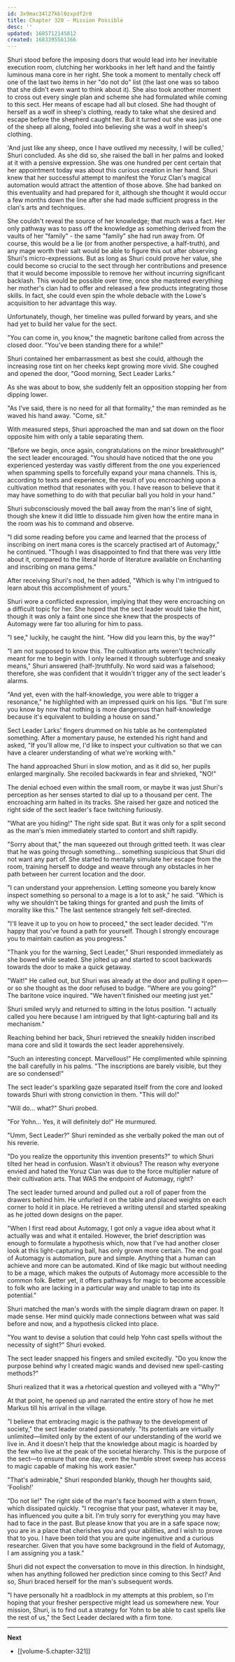 ```yaml
---
id: 3x9mac34l27kbl0zxpdf2r0
title: Chapter 320 - Mission Possible
desc: ''
updated: 1685712145812
created: 1683395561366
---
```


Shuri stood before the imposing doors that would lead into her inevitable execution room, clutching her workbooks in her left hand and the faintly luminous mana core in her right. She took a moment to mentally check off one of the last two items in her "do not do" list (the last one was so taboo that she didn't even want to think about it). She also took another moment to cross out every single plan and scheme she had formulated while coming to this sect. Her means of escape had all but closed. She had thought of herself as a wolf in sheep's clothing, ready to take what she desired and escape before the shepherd caught her. But it turned out she was just one of the sheep all along, fooled into believing she was a wolf in sheep's clothing.

'And just like any sheep, once I have outlived my necessity, I will be culled,' Shuri concluded. As she did so, she raised the ball in her palms and looked at it with a pensive expression. She was one hundred per cent certain that her appointment today was about this curious creation in her hand. Shuri knew that her successful attempt to manifest the Yoruz Clan's magical automation would attract the attention of those above. She had banked on this eventuality and had prepared for it, although she thought it would occur a few months down the line after she had made sufficient progress in the clan's arts and techniques.

She couldn't reveal the source of her knowledge; that much was a fact. Her only pathway was to pass off the knowledge as something derived from the vaults of her "family" - the same "family" she had run away from. Of course, this would be a lie (or from another perspective, a half-truth), and any mage worth their salt would be able to figure this out after observing Shuri's micro-expressions. But as long as Shuri could prove her value, she could become so crucial to the sect through her contributions and presence that it would become impossible to remove her without incurring significant backlash. This would be possible over time, once she mastered everything her mother's clan had to offer and released a few products integrating those skills. In fact, she could even spin the whole debacle with the Lowe's acquisition to her advantage this way.

Unfortunately, though, her timeline was pulled forward by years, and she had yet to build her value for the sect.

"You can come in, you know," the magnetic baritone called from across the closed door. "You've been standing there for a while!"

Shuri contained her embarrassment as best she could, although the increasing rose tint on her cheeks kept growing more vivid. She coughed and opened the door, "Good morning, Sect Leader Larks."

As she was about to bow, she suddenly felt an opposition stopping her from dipping lower.

"As I've said, there is no need for all that formality," the man reminded as he waved his hand away. "Come, sit."

With measured steps, Shuri approached the man and sat down on the floor opposite him with only a table separating them.

"Before we begin, once again, congratulations on the minor breakthrough!" the sect leader encouraged. "You should have noticed that the one you experienced yesterday was vastly different from the one you experienced when spamming spells to forcefully expand your mana channels. This is, according to texts and experience, the result of you encroaching upon a cultivation method that resonates with you. I have reason to believe that it may have something to do with that peculiar ball you hold in your hand."

Shuri subconsciously moved the ball away from the man's line of sight, though she knew it did little to dissuade him given how the entire mana in the room was his to command and observe.

"I did some reading before you came and learned that the process of inscribing on inert mana cores is the scarcely practised art of Automagy," he continued. "Though I was disappointed to find that there was very little about it, compared to the literal horde of literature available on Enchanting and inscribing on mana gems."

After receiving Shuri's nod, he then added, "Which is why I'm intrigued to learn about this accomplishment of yours."

Shuri wore a conflicted expression, implying that they were encroaching on a difficult topic for her. She hoped that the sect leader would take the hint, though it was only a faint one since she knew that the prospects of Automagy were far too alluring for him to pass.

"I see," luckily, he caught the hint. "How did you learn this, by the way?"

"I am not supposed to know this. The cultivation arts weren't technically meant for me to begin with. I only learned it through subterfuge and sneaky means," Shuri answered (half-)truthfully. No word said was a falsehood; therefore, she was confident that it wouldn't trigger any of the sect leader's alarms.

"And yet, even with the half-knowledge, you were able to trigger a resonance," he highlighted with an impressed quirk on his lips. "But I'm sure you know by now that nothing is more dangerous than half-knowledge because it's equivalent to building a house on sand."

Sect Leader Larks' fingers drummed on his table as he contemplated something. After a momentary pause, he extended his right hand and asked, "If you'll allow me, I'd like to inspect your cultivation so that we can have a clearer understanding of what we're working with."

The hand approached Shuri in slow motion, and as it did so, her pupils enlarged marginally. She recoiled backwards in fear and shrieked, "NO!"

The denial echoed even within the small room, or maybe it was just Shuri's perception as her senses started to dial up to a thousand per cent. The encroaching arm halted in its tracks. She raised her gaze and noticed the right side of the sect leader's face twitching furiously.

"What are you hiding!" The right side spat. But it was only for a split second as the man's mien immediately started to contort and shift rapidly.

"Sorry about that," the man squeezed out through gritted teeth. It was clear that he was going through something... something suspicious that Shuri did not want any part of. She started to mentally simulate her escape from the room, training herself to dodge and weave through any obstacles in her path between her current location and the door.

"I can understand your apprehension. Letting someone you barely know inspect something so personal to a mage is a lot to ask," he said. "Which is why we shouldn't be taking things for granted and push the limits of morality like this." The last sentence strangely felt self-directed.

"I'll leave it up to you on how to proceed," the sect leader decided. "I'm happy that you've found a path for yourself. Though I strongly encourage you to maintain caution as you progress."

"Thank you for the warning, Sect Leader," Shuri responded immediately as she bowed while seated. She jolted up and started to scoot backwards towards the door to make a quick getaway.

"Wait!" He called out, but Shuri was already at the door and pulling it open—or so she thought as the door refused to budge. "Where are you going?" The baritone voice inquired. "We haven't finished our meeting just yet."

Shuri smiled wryly and returned to sitting in the lotus position. "I actually called you here because I am intrigued by that light-capturing ball and its mechanism."

Reaching behind her back, Shuri retrieved the sneakily hidden inscribed mana core and slid it towards the sect leader apprehensively.

"Such an interesting concept. Marvellous!" He complimented while spinning the ball carefully in his palms. "The inscriptions are barely visible, but they are so condensed!"

The sect leader's sparkling gaze separated itself from the core and looked towards Shuri with strong conviction in them. "This will do!"

"Will do... what?" Shuri probed.

"For Yohn... Yes, it will definitely do!" He murmured.

"Umm, Sect Leader?" Shuri reminded as she verbally poked the man out of his reverie.

"Do you realize the opportunity this invention presents?" to which Shuri tilted her head in confusion. Wasn't it obvious? The reason why everyone envied and hated the Yoruz Clan was due to the force multiplier nature of their cultivation arts. That WAS the endpoint of Automagy, right?

The sect leader turned around and pulled out a roll of paper from the drawers behind him. He unfurled it on the table and placed weights on each corner to hold it in place. He retrieved a writing utensil and started speaking as he jotted down designs on the paper.

"When I first read about Automagy, I got only a vague idea about what it actually was and what it entailed. However, the brief description was enough to formulate a hypothesis which, now that I've had another closer look at this light-capturing ball, has only grown more certain. The end goal of Automagy is automation, pure and simple. Anything that a human can achieve and more can be automated. Kind of like magic but without needing to be a mage, which makes the outputs of Automagy more accessible to the common folk. Better yet, it offers pathways for magic to become accessible to folk who are lacking in a particular way and unable to tap into its potential."

Shuri matched the man's words with the simple diagram drawn on paper. It made sense. Her mind quickly made connections between what was said before and now, and a hypothesis clicked into place.

"You want to devise a solution that could help Yohn cast spells without the necessity of sight?" Shuri evoked.

The sect leader snapped his fingers and smiled excitedly. "Do you know the purpose behind why I created magic wands and devised new spell-casting methods?"

Shuri realized that it was a rhetorical question and volleyed with a "Why?"

At that point, he opened up and narrated the entire story of how he met Markus till his arrival in the village.

"I believe that embracing magic is the pathway to the development of society," the sect leader orated passionately. "Its potentials are virtually unlimited—limited only by the extent of our understanding of the world we live in. And it doesn't help that the knowledge about magic is hoarded by the few who live at the peak of the societal hierarchy. This is the purpose of the sect—to ensure that one day, even the humble street sweep has access to magic capable of making his work easier."

"That's admirable," Shuri responded blankly, though her thoughts said, 'Foolish!'

"Do not lie!" The right side of the man's face boomed with a stern frown, which dissipated quickly. "I recognise that your past, whatever it may be, has influenced you quite a bit. I'm truly sorry for everything you may have had to face in the past. But please know that you are in a safe space now; you are in a place that cherishes you and your abilities, and I wish to prove that to you. I have been told that you are quite ingenuitive and a curious researcher. Given that you have some background in the field of Automagy, I am assigning you a task."

Shuri did not expect the conversation to move in this direction. In hindsight, when has anything followed her prediction since coming to this Sect? And so, Shuri braced herself for the man's subsequent words.

"I have personally hit a roadblock in my attempts at this problem, so I'm hoping that your fresher perspective might lead us somewhere new. Your mission, Shuri, is to find out a strategy for Yohn to be able to cast spells like the rest of us," the Sect Leader declared with a firm tone.

____

**Next**
* [[volume-5.chapter-321]]